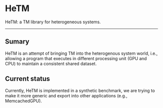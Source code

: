 # HeTM

HeTM: a TM library for heterogeneous systems.

---

## Sumary

HeTM is an attempt of bringing TM into the heterogenous system world, i.e., allowing a program that executes in different processing unit (GPU and CPU) to maintain a consistent shared dataset.

## Current status

Currently, HeTM is implemented in a synthetic benchmark, we are trying to make it more generic and export into other applications (e.g., MemcachedGPU).
